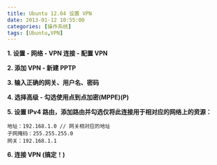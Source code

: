```yaml
---
title: Ubuntu 12.04 设置 VPN
date: 2013-01-12 10:55:00
categories: [操作系统]
tags: [Ubuntu,VPN]
---
```


**1. 设置 - 网络 - VPN 连接 - 配置 VPN**

**2. 添加 VPN - 新建 PPTP**

**3. 输入正确的网关、用户名、密码**

**4. 选择高级 - 勾选使用点到点加密(MPPE)(P)**

**5. 设置 IPv4 路由，添加路由并勾选仅将此连接用于相对应的网络上的资源：**  

	地址：192.168.1.0 // 网关相对应的地址  
	子网掩码：255.255.255.0  
	网关：192.168.1.1  

**6. 连接 VPN (搞定！)**